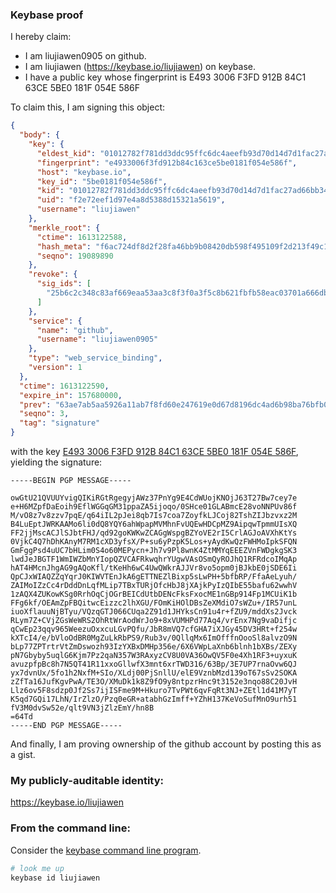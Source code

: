 ### Keybase proof

I hereby claim:

  * I am liujiawen0905 on github.
  * I am liujiawen (https://keybase.io/liujiawen) on keybase.
  * I have a public key whose fingerprint is E493 3006 F3FD 912B 84C1  63CE 5BE0 181F 054E 586F

To claim this, I am signing this object:

```json
{
  "body": {
    "key": {
      "eldest_kid": "01012782f781dd3ddc95ffc6dc4aeefb93d70d14d7d1fac27ad66bb3496476bde2e00a",
      "fingerprint": "e4933006f3fd912b84c163ce5be0181f054e586f",
      "host": "keybase.io",
      "key_id": "5be0181f054e586f",
      "kid": "01012782f781dd3ddc95ffc6dc4aeefb93d70d14d7d1fac27ad66bb3496476bde2e00a",
      "uid": "f2e72eef1d97e4a8d5388d15321a5619",
      "username": "liujiawen"
    },
    "merkle_root": {
      "ctime": 1613122588,
      "hash_meta": "f6ac724df8d2f28fa46bb9b08420db598f495109f2d213f49c1573a57bda391c",
      "seqno": 19089890
    },
    "revoke": {
      "sig_ids": [
        "25b6c2c348c83af669eaa53aa3c8f3f0a3f5c8b621fbfb58eac03701a666db2d0f"
      ]
    },
    "service": {
      "name": "github",
      "username": "liujiawen0905"
    },
    "type": "web_service_binding",
    "version": 1
  },
  "ctime": 1613122590,
  "expire_in": 157680000,
  "prev": "63ae7ab5aa5926a11ab7f8fd60e247619e0d67d8196dc4ad6b98ba76bfb0f7a2",
  "seqno": 3,
  "tag": "signature"
}
```

with the key [E493 3006 F3FD 912B 84C1  63CE 5BE0 181F 054E 586F](https://keybase.io/liujiawen), yielding the signature:

```
-----BEGIN PGP MESSAGE-----

owGtU21QVUUYvigQIKiRGtRgegyjAWz37PnYg9E4CdWUojKNOjJ63T27Bw7cey7e
e+H6MZpfDaEoih9EflWGGqGM31ppaZA5ijoqo/0SHce01GLABmcE28voNNPUv86f
M/vO8z7v8zzv7pqE/q64iIL2pJei8qb7Is7coa7ZoyfkLJCoj82TshZIJbzvxz2M
B4LuEptJWRKAAMo6li0dQ8YQY6ahWpapMVMhnFvUQEwHDCpMZ9AipqwTpmmUIsXQ
FF2jjMscACJlSJbtFHJ/qd92goKWKwZCAGgWspgBZYoVE2rI5CrlAGJoAVXhKtYs
0VjkC4Q7hDhKAnyM7RM1cXD3yfsX/P+su6yPzpK5Los+yAydKwQzFWHMoIpkSFQN
GmFggPsd4uUC7bHLim0S4o60MEPycn+Jh7v9Pl8wnK4ZtMMYqEEEZVnFWDgkgSK3
lwdJeJBGTF1WmIWZbMnYIopQZVCAFRkwqhrYUgwVAsOSmQyROJhQ1RFRdcoIMqAp
hAT4HMcnJhgAG9gAQoKfl/tKeHh6wC4UwQWkrAJJVr8vo5opm0jBJkbE0jSDE6Ii
QpCJxWIAQZZqYqrJ0KIWVTEnJkA6gETTNEZlBixp5sLwPH+5bfbRP/FfaAeLyuh/
ZAIMoIZzCc4rDddDnLqfMLip7TBxTURjOfcHbJ8jXAjkPyIzQIbE55bafu62wwhV
1zAQX4ZUKowKSg0RrhOqCjOGrBEICdUtbDENcFksFxocME1nGBp914Fp1MCUiK1b
FFg6kf/OEAmZpFBQitwcEizzc2lhXGU/FOmKiHOlDBsZeXMdiO7sWZu+/IR57unL
iuoXflauuNjBTyu/VQzqGTJ066CUqa2Z91d1JHYksCn91u4r+fZU9/mddXs2Jvck
RLym7Z+CVjZGsWeWRS2OhRtWrAodWrJo9+8xVUMHPd77Aq4/vrEnx7Ng9vaDifjc
qCwEp23qqv965WeezuOxxcuLGvPQfu/JbR8mVQ7cfGHA7iXJGy45DV3HRt+f254w
kXTcI4/e/bVloOdBR0MgZuLkRbPS9/Rub3v/0QllqMx6ImOfffnOooSl8alvzO9N
bLp77ZPTrtrVtZmDswozh93IzYXBxDMHp356e/6X6VWpLaXnb6blnh1bXBs/ZEXy
pN7Gbyby5uqlG6Kjm7Pz2qaN357W3RAxyzCV8U0VA36OwQV5F0e4Xh1RF3+uyxuK
avuzpfpBc8h7N5QT41R11xxoGllwfX3mnt6xrTWD316/63Bp/3E7UP7rnaOvw6QJ
yx7dvnUx/5fo1h2NxfM+SIo/XLdj00PjSnllU/elE9VznbMzd139oT67sSv2SOKA
zZfTa16JufKgvPwA/TE3O/XMuDk1k8Z9fO9y8ntpzrHnc9t3152e3nqo88C20JvH
Llz6ov5F8sdzp0Jf2Ss7ijISFme9M+Hkuro7TvPWt6qvFqRt3NJ+ZEtl1d41M7yT
K5qd7GQi17LhN/IrZlzO/Pzq0eGR+atabhGzImff+YZhH137KeVoSufMnO9urh51
fV3M0dvSw52e/qlt9VN3jZlzEmY/hn8B
=64Td
-----END PGP MESSAGE-----

```

And finally, I am proving ownership of the github account by posting this as a gist.

### My publicly-auditable identity:

https://keybase.io/liujiawen

### From the command line:

Consider the [keybase command line program](https://keybase.io/download).

```bash
# look me up
keybase id liujiawen
```
